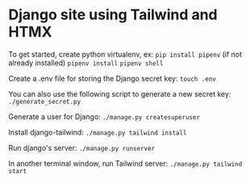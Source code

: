# Django site using Tailwind and HTMX

To get started, create python virtualenv, ex:
`pip install pipenv` (if not already installed)
`pipenv install`
`pipenv shell`

Create a .env file for storing the Django secret key:
`touch .env` 

You can also use the following script to generate a new secret key: 
`./generate_secret.py`

Generate a user for Django: 
`./manage.py createsuperuser`

Install django-tailwind:
`./manage.py tailwind install`

Run django's server:
`./manage.py runserver`

In another terminal window, run Tailwind server:
`./manage.py tailwind start`